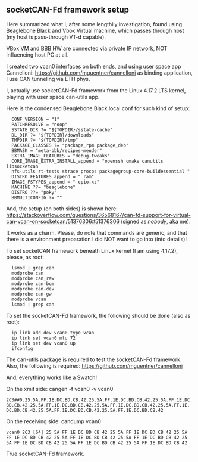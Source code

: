 ## socketCAN-Fd framework setup

Here summarized what I, after some lengthily investigation, found using
Beaglebone Black and Vbox Virtual machine, which passes through host
(my host is pass-through VT-d capable).

VBox VM and BBB HW are connected via private IP network, NOT
influencing host PC at all.

I created two vcan0 interfaces on both ends, and using user space app
Cannelloni: https://github.com/mguentner/cannelloni as binding
application, I use CAN tunneling via ETH phys.

I, actually use socketCAN-Fd framework from the Linux 4.17.2 LTS
kernel, playing with user space can-utils app.

Here is the condensed Beaglebone Black local.conf for such kind of setup:

```
  CONF_VERSION = "1"
  PATCHRESOLVE = "noop"
  SSTATE_DIR ?= "${TOPDIR}/sstate-cache"
  DL_DIR ?= "${TOPDIR}/downloads"
  TMPDIR ?= "${TOPDIR}/tmp"
  PACKAGE_CLASSES ?= "package_rpm package_deb"
  BBMASK = "meta-bbb/recipes-mender"
  EXTRA_IMAGE_FEATURES = "debug-tweaks"
  CORE_IMAGE_EXTRA_INSTALL_append = "openssh cmake canutils libsocketcan
  nfs-utils rt-tests strace procps packagegroup-core-buildessential "
  DISTRO_FEATURES_append = " ram"
  IMAGE_FSTYPES_append = " cpio.xz"
  MACHINE ??= "beaglebone"
  DISTRO ??= "poky"
  BBMULTICONFIG ?= ""
```
And, the setup (on both sides) is shown here:
https://stackoverflow.com/questions/36568167/can-fd-support-for-virtual-can-vcan-on-socketcan/51376306#51376306
(signed as _nobody_, aka me).

It works as a charm. Please, do note that commands are generic, and that
there is a environment preparation I did NOT want to go into (into details)!

To set socketCAN framework beneath Linux kernel (I am using 4.17.2), please, as root:
```
  lsmod | grep can
  modprobe can
  modprobe can_raw
  modprobe can-bcm
  modprobe can-dev
  modprobe can-gw
  modprobe vcan
  lsmod | grep can
```
To set the socketCAN-Fd framework, the following should be done (also as root):
```
  ip link add dev vcan0 type vcan
  ip link set vcan0 mtu 72
  ip link set dev vcan0 up
  ifconfig
```
The can-utils package is required to test the socketCAN-Fd framework.
Also, the following is required:
https://github.com/mguentner/cannelloni

And, everything works like a Swatch!

On the xmit side: cangen -f vcan0 -v vcan0
```
2C3##0.25.5A.FF.1E.DC.BD.CB.42.25.5A.FF.1E.DC.BD.CB.42.25.5A.FF.1E.DC.
BD.CB.42.25.5A.FF.1E.DC.BD.CB.42.25.5A.FF.1E.DC.BD.CB.42.25.5A.FF.1E.
DC.BD.CB.42.25.5A.FF.1E.DC.BD.CB.42.25.5A.FF.1E.DC.BD.CB.42
```
On the receiving side: candump vcan0
```
vcan0 2C3 [64] 25 5A FF 1E DC BD CB 42 25 5A FF 1E DC BD CB 42 25 5A
FF 1E DC BD CB 42 25 5A FF 1E DC BD CB 42 25 5A FF 1E DC BD CB 42 25
5A FF 1E DC BD CB 42 25 5A FF 1E DC BD CB 42 25 5A FF 1E DC BD CB 42
```
True socketCAN-Fd framework.
